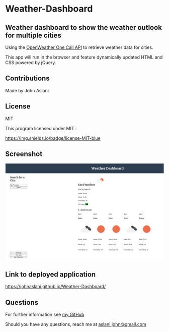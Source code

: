 # Weather-Dashboard

## Weather dashboard to show the weather outlook for multiple cities

Using the [OpenWeather One Call API](https://openweathermap.org/api/one-call-api) to retrieve weather data for cities.

This app will run in the browser and feature dynamically updated HTML and CSS powered by jQuery.

## Contributions

Made by John Aslani

## License

MIT

This program licensed under MIT :

https://img.shields.io/badge/license-MIT-blue

## Screenshot

![Screen shot of completed assignment](./assets/img/Weather_Dashboard.PNG)


## Link to deployed application

https://johnaslani.github.io/Weather-Dashboard/


## Questions

For further information see [my GitHub](https://github.com/johnaslani)

Should you have any questions, reach me at aslani.john@gmail.com


